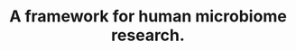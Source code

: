 ---
layout: ../../layouts/Publication.astro
title: A framework for human microbiome research.
journal: Nature
authors: Human Microbiome Project Consortium
year: 2012
page: 215-21
volume: 486
issue: 7402
pmid: 22699610.0
pmcid: PMC3377744
doi: 10.1038/nature11209
landmark: True
dccs: ['HMP']
carousel: False
featured: False
keywords: ["Statistics as Topic", "Male", "Metagenomics", "RNA, Ribosomal, 16S", "Young Adult", "Adult", "Metagenome", "Bacteria", "Reference Standards", "Female", "Adolescent", "Humans"]
---